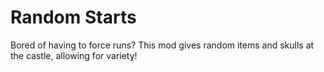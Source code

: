 # Random Starts

Bored of having to force runs? This mod gives random items and skulls at the castle, allowing for variety!
